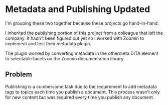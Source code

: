 

# Metadata and Publishing Updated

I'm grouping these two together because these projects go hand-in-hand.

I inherited the publishing portion of this project from a colleague that left the company. It hadn't been figured out yet so I worked with Zoomin to implement and test their metadata plugin.

The plugin worked by converting metadata in the othermeta DITA element to selectable facets on the Zoomin documentation library.

## Problem

Publishing is a cumbersome task due to the requirement to add metadata tags to topics each time you publish a document. This process wasn't only for new content but was required every time you publish any document.
